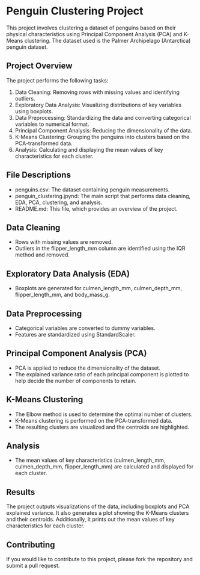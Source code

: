 # Penguin Clustering Project
This project involves clustering a dataset of penguins based on their physical characteristics using Principal Component Analysis (PCA) and K-Means clustering. The dataset used is the Palmer Archipelago (Antarctica) penguin dataset.

## Project Overview
The project performs the following tasks:

1. Data Cleaning: Removing rows with missing values and identifying outliers.
2. Exploratory Data Analysis: Visualizing distributions of key variables using boxplots.
3. Data Preprocessing: Standardizing the data and converting categorical variables to numerical format.
4. Principal Component Analysis: Reducing the dimensionality of the data.
5. K-Means Clustering: Grouping the penguins into clusters based on the PCA-transformed data.
6. Analysis: Calculating and displaying the mean values of key characteristics for each cluster.
## File Descriptions
- penguins.csv: The dataset containing penguin measurements.
- penguin_clustering.jpynd: The main script that performs data cleaning, EDA, PCA, clustering, and analysis.
- README.md: This file, which provides an overview of the project.
## Data Cleaning
- Rows with missing values are removed.
- Outliers in the flipper_length_mm column are identified using the IQR method and removed.
## Exploratory Data Analysis (EDA)
- Boxplots are generated for culmen_length_mm, culmen_depth_mm, flipper_length_mm, and body_mass_g.
## Data Preprocessing
- Categorical variables are converted to dummy variables.
- Features are standardized using StandardScaler.
## Principal Component Analysis (PCA)
- PCA is applied to reduce the dimensionality of the dataset.
- The explained variance ratio of each principal component is plotted to help decide the number of components to retain.
## K-Means Clustering
- The Elbow method is used to determine the optimal number of clusters.
- K-Means clustering is performed on the PCA-transformed data.
- The resulting clusters are visualized and the centroids are highlighted.
## Analysis
- The mean values of key characteristics (culmen_length_mm, culmen_depth_mm, flipper_length_mm) are calculated and displayed for each cluster.

## Results
The project outputs visualizations of the data, including boxplots and PCA explained variance. It also generates a plot showing the K-Means clusters and their centroids. Additionally, it prints out the mean values of key characteristics for each cluster.

## Contributing
If you would like to contribute to this project, please fork the repository and submit a pull request.
